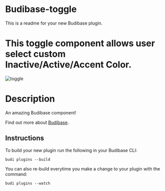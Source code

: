 # Budibase-toggle
This is a readme for your new Budibase plugin.

# This toggle component allows user select custom Inactive/Active/Accent Color.
![toggle](https://user-images.githubusercontent.com/57537261/193949729-4218af33-e9eb-4b09-812a-7654c61f9e18.gif)


# Description
An amazing Budibase component!

Find out more about [Budibase](https://github.com/Budibase/budibase).

## Instructions

To build your new  plugin run the following in your Budibase CLI:
```
budi plugins --build
```

You can also re-build everytime you make a change to your plugin with the command:
```
budi plugins --watch
```

